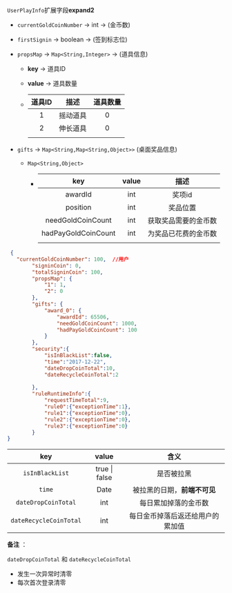 `UserPlayInfo`扩展字段**expand2**

+ `currentGoldCoinNumber`  → int    → (金币数)

+ `firstSignin`    →  boolean    →  (签到标志位)

+ `propsMap`   →  `Map<String,Integer>`  →  (道具信息)

  + **key**  →  道具ID

  + **value**   →  道具数量

  + | 道具ID |  描述  | 道具数量 |
    | :--: | :--: | :--: |
    |  1   | 摇动道具 |  0   |
    |  2   | 伸长道具 |  0   |
    |      |      |      |



+ `gifts`   →  `Map<String,Map<String,Object>>` (桌面奖品信息)

  + `Map<String,Object>`

    + |         key         | value |     描述     |
      | :-----------------: | :---: | :--------: |
      |       awardId       |  int  |    奖项id    |
      |      position       |  int  |    奖品位置    |
      |  needGoldCoinCount  |  int  | 获取奖品需要的金币数 |
      | hadPayGoldCoinCount |  int  | 为奖品已花费的金币数 |
      |                     |       |            |




```json
 {
   "currentGoldCoinNumber": 100,  //用户
        "signinCoin": 0,
   		"totalSigninCoin": 100,
        "propsMap": {
            "1": 1,
            "2": 0
        },
        "gifts": {
            "award_0": {
                "awardId": 65506,
                "needGoldCoinCount": 1000,
                "hadPayGoldCoinCount": 100
            }
        },
   		"security":{
  			"isInBlackList":false,
          	"time":"2017-12-22",
          	"dateDropCoinTotal":10,
          	"dateRecycleCoinTotal":2
          	
		},
   		"ruleRuntimeInfo":{
          	"requestTimeTotal":9,
  			"rule0":{"exceptionTime":1},
          	"rule1":{"exceptionTime":0},
            "rule2":{"exceptionTime":0},
            "rule3":{"exceptionTime":0}
		}
}
```

|          key           |     value     |        含义        |
| :--------------------: | :-----------: | :--------------: |
|    `isInBlackList`     | true \| false |      是否被拉黑       |
|         `time`         |     Date      | 被拉黑的日期，**前端不可见** |
|  `dateDropCoinTotal`   |      int      |    每日累加掉落的金币数    |
| `dateRecycleCoinTotal` |      int      | 每日金币掉落后返还给用户的累加值 |



**备注** ：

`dateDropCoinTotal` 和 `dateRecycleCoinTotal`

+ 发生一次异常时清零
+ 每次首次登录清零